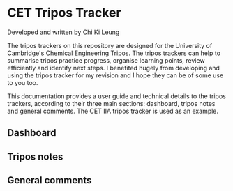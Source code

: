 # CET Tripos Tracker
Developed and written by Chi Ki Leung

The tripos trackers on this repository are designed for the University of Cambridge's Chemical Engineering Tripos. The tripos trackers can help to summarise tripos practice progress, organise learning points, review efficiently and identify next steps. I benefited hugely from developing and using the tripos tracker for my revision and I hope they can be of some use to you too.

This documentation provides a user guide and technical details to the tripos trackers, according to their three main sections: dashboard, tripos notes and general comments. The CET IIA tripos tracker is used as an example.

## Dashboard


## Tripos notes


## General comments
